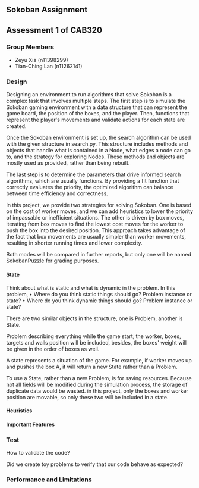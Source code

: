 ## Sokoban Assignment

## Assessment 1 of CAB320

### Group Members

- Zeyu Xia (n11398299)
- Tian-Ching Lan (n11262141)

### Design

Designing an environment to run algorithms that solve Sokoban is a complex task that involves multiple steps. The first step is to simulate the Sokoban gaming environment with a data structure that can represent the game board, the position of the boxes, and the player. Then, functions that represent the player's movements and validate actions for each state are created.

Once the Sokoban environment is set up, the search algorithm can be used with the given structure in search.py. This structure includes methods and objects that handle what is contained in a Node, what edges a node can go to, and the strategy for exploring Nodes. These methods and objects are mostly used as provided, rather than being rebuilt.

The last step is to determine the parameters that drive informed search algorithms, which are usually functions. By providing a fit function that correctly evaluates the priority, the optimized algorithm can balance between time efficiency and correctness.

In this project, we provide two strategies for solving Sokoban. One is based on the cost of worker moves, and we can add heuristics to lower the priority of impassable or inefficient situations. The other is driven by box moves, iterating from box moves to find the lowest cost moves for the worker to push the box into the desired position. This approach takes advantage of the fact that box movements are usually simpler than worker movements, resulting in shorter running times and lower complexity.

Both modes will be compared in further reports, but only one will be named SokobanPuzzle for grading purposes.


#### State
Think about what is static and what is dynamic in the problem.
In this problem, 
• Where do you think static things should go? Problem instance or state?
• Where do you think dynamic things should go? Problem instance or state?

There are two similar objects in the structure, one is Problem, another is State. 

Problem describing everything while the game start, the worker, boxes, targets and walls position will be included, besides, the boxes' weight will be given in the order of boxes as well. 

A state represents a situation of the game. For example, if worker moves up and pushes the box A, it will return a new State rather than a Problem. 

To use a State, rather than a new Problem, is for saving resources. Because not all fields will be modified during the simulation process, the storage of duplicate data would be wasted. in this project, only the boxes and worker position are movable, so only these two will be included in a state.

#### Heuristics


#### Important Features

### Test

How to validate the code?

Did we create toy problems to verify that our code behave as expected?

### Performance and Limitations

